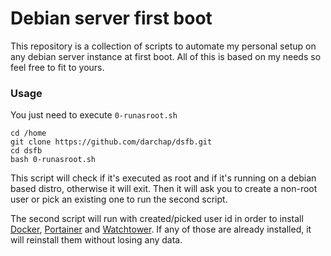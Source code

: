 # Debian server first boot

This repository is a collection of scripts to automate my personal setup on any debian server instance at first boot. All of this is based on my needs so feel free to fit to yours.

### Usage
You just need to execute `0-runasroot.sh`
```
cd /home
git clone https://github.com/darchap/dsfb.git
cd dsfb
bash 0-runasroot.sh
```
This script will check if it's executed as root and if it's running on a debian based distro, otherwise it will exit. Then it will ask you to create a non-root user or pick an existing one to run the second script.

The second script will run with created/picked user id in order to install [Docker](https://www.docker.com/), [Portainer](https://github.com/portainer/portainer) and [Watchtower](https://github.com/containrrr/watchtower). If any of those are already installed, it will reinstall them without losing any data.
